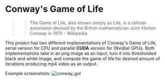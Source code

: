 # Conway's Game of Life


> > The Game of Life, also known simply as Life, is a cellular automaton devised by the British mathematician John Horton Conway in 1970 - Wikipedia

This project has two different implementations of Conway's Game of Life, serial version for CPU and parallel **CUDA** version for (Nvidia) GPUs. Both implementations take in an png image as an input, turn it into thresholded black and white image, and compute the game of life for desired amount of iterations producing mp4 video as an output.

Example screenshots:
![conway_gol](http://i.imgur.com/5NgOIli.png "Conway's Game of Life")

